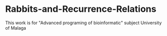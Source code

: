# Rabbits-and-Recurrence-Relations

This work is for "Advanced programing of bioinformatic" subject University of Malaga
